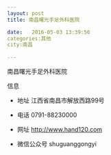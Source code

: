 ```yaml
--- 
layout: post 
title: 南昌曙光手足外科医院

date:   2016-05-03 13:39:56 
categories:其他  
city:南昌
  
--- 
```

   
南昌曙光手足外科医院

信息
 - 地址 江西省南昌市解放西路99号

 - 电话 0791-88230000

 - 网址 http://www.hand120.com

 - 微信公众号 shuguanggongyi


